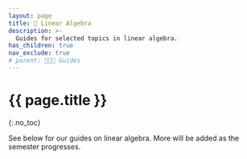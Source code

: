 ```yaml
---
layout: page
title: 🧮 Linear Algebra
description: >-
  Guides for selected topics in linear algebra.
has_children: true
nav_exclude: true
# parent: 🧑‍🤝‍🧑 Guides
---
```


# {{ page.title }}
{:.no_toc}

See below for our guides on linear algebra. More will be added as the semester progresses.